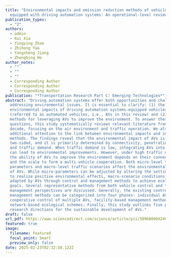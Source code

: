 ```yaml
---
title: "Environmental impacts and emission reduction methods of vehicles
  equipped with driving automation systems: An operational-level review"
publication_types:
  - "2"
authors:
  - admin
  - Kui Xia
  - Yingying Zhao
  - Zhihong Yao
  - Yangsheng Jiang
  - Zhengbing He
author_notes:
  - ""
  - ""
  - ""
  - Corresponding Author
  - Corresponding Author
  - Corresponding Author
publication: "*Transportation Research Part C: Emerging Technologies*"
abstract: "Driving automation systems offer both opportunities and challenges in
  addressing environmental issues. It is essential to clarify: (1) the
  environmental impacts of driving automation systems-equipped vehicles
  (referred to as automated vehicles, i.e., AVs in this review) and (2) the
  methods for leveraging AVs to improve the environment. To answer these
  questions, this study systematically reviews relevant literature from the past
  decade, focusing on the air environment and traffic operation. We also pay
  additional attention to the link between environmental impacts and improvement
  methods. The findings reveal that the environmental impact of AVs is
  two-sided, and it is primarily determined by connectivity, penetration rate,
  and traffic demand. When traffic demand is low, integrating AVs into traffic
  can lead to environmental improvements. However, under high traffic demand,
  the ability of AVs to improve the environment depends on their connectivity
  and the scale to form a multi-vehicle cooperation. Both micro-level traffic
  parameters and macro-level traffic scenarios affect the environmental benefits
  of AVs. While micro-parameters can be adjusted by altering the settings of AVs
  to realize positive environmental effects, macro-scenario conditions must be
  adapted by AVs through control and management methods to achieve ecological
  goals. Several representative methods from both vehicle control and traffic
  management perspectives are discussed. Generally, the existing control and
  management methods can be categorized into four phases: individual AV control,
  cooperative control of multiple AVs, facility-based management methods, and
  network-based ecological schemes. Finally, this study outlines five potential
  research directions for the sustainable development of AVs."
draft: false
url_pdf: https://www.sciencedirect.com/science/article/pii/S0968090X24005175
featured: true
image:
  filename: featured
  focal_point: Smart
  preview_only: false
date: 2025-02-23T02:32:58.122Z
---
```

